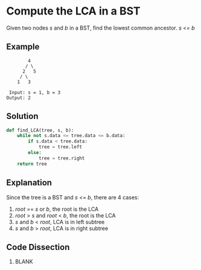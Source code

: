 # Compute the LCA in a BST
Given two nodes _s_ and _b_ in a BST, find the lowest common ancestor. _s_ <= _b_

## Example
```
        4
       / \
      2   5
     / \
    1   3

 Input: s = 1, b = 3
Output: 2
```

## Solution
```python
def find_LCA(tree, s, b):
    while not s.data <= tree.data <= b.data:
        if s.data < tree.data:
            tree = tree.left
        else:
            tree = tree.right
    return tree
```

## Explanation
Since the tree is a BST and _s_ <= _b_, there are 4 cases:
1. _root_ == _s_ or _b_, the root is the LCA
2. _root_ > _s_ and _root_ < _b_, the root is the LCA
3. _s_ and _b_ < _root_, LCA is in left subtree
4. _s_ and _b_ > _root_, LCA is in right subtree

## Code Dissection
1. BLANK